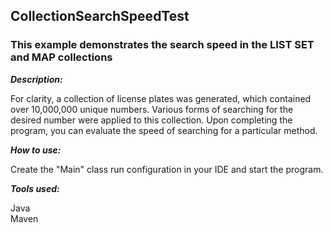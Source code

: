 
## CollectionSearchSpeedTest

### This example demonstrates the search speed in the LIST SET and MAP collections

***Description:***

For clarity, a collection of license plates was generated, which contained over 10,000,000 unique numbers. 
Various forms of searching for the desired number were applied to this collection. 
Upon completing the program, you can evaluate the speed of searching for a particular method.

***How to use:***

Create the "Main" class run configuration in your IDE and start the program.

***Tools used:***

Java <br/>
Maven <br/>
